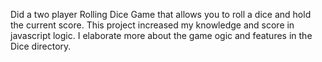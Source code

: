 Did a two player Rolling Dice Game that allows you to roll a dice and hold the current score. This project increased my knowledge and score in javascript logic. I elaborate more about the game ogic and features in the Dice directory. 
